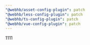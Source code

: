 ```yaml
---
"@webhb/asset-config-plugin": patch
"@webhb/less-config-plugin": patch
"@webhb/ts-config-plugin": patch
"@webhb/vue-config-plugin": patch
---
```


1111
